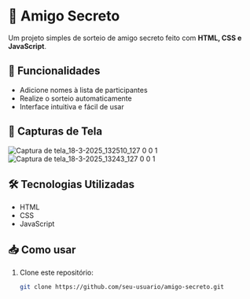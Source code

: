 # 🎁 Amigo Secreto  

Um projeto simples de sorteio de amigo secreto feito com **HTML, CSS e JavaScript**.  

## 🚀 Funcionalidades  
- Adicione nomes à lista de participantes  
- Realize o sorteio automaticamente  
- Interface intuitiva e fácil de usar  

## 📸 Capturas de Tela  

![Captura de tela_18-3-2025_132510_127 0 0 1](https://github.com/user-attachments/assets/7c6c302e-5f1c-49ac-900c-34e7980f3148)
![Captura de tela_18-3-2025_13243_127 0 0 1](https://github.com/user-attachments/assets/9a42f196-22b8-4230-8f0a-a9feab5ff6de)

## 🛠️ Tecnologias Utilizadas  
- HTML  
- CSS  
- JavaScript  

## 📥 Como usar  
1. Clone este repositório:  
   ```bash
   git clone https://github.com/seu-usuario/amigo-secreto.git
